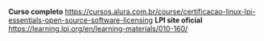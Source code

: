 <strong>Curso completo</strong> https://cursos.alura.com.br/course/certificacao-linux-lpi-essentials-open-source-software-licensing
<strong>LPI site oficial</strong> https://learning.lpi.org/en/learning-materials/010-160/
